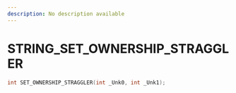 ```yaml
---
description: No description available 
---
```


# STRING\_SET_OWNERSHIP_STRAGGLER

```cpp
int SET_OWNERSHIP_STRAGGLER(int _Unk0, int _Unk1);
```
